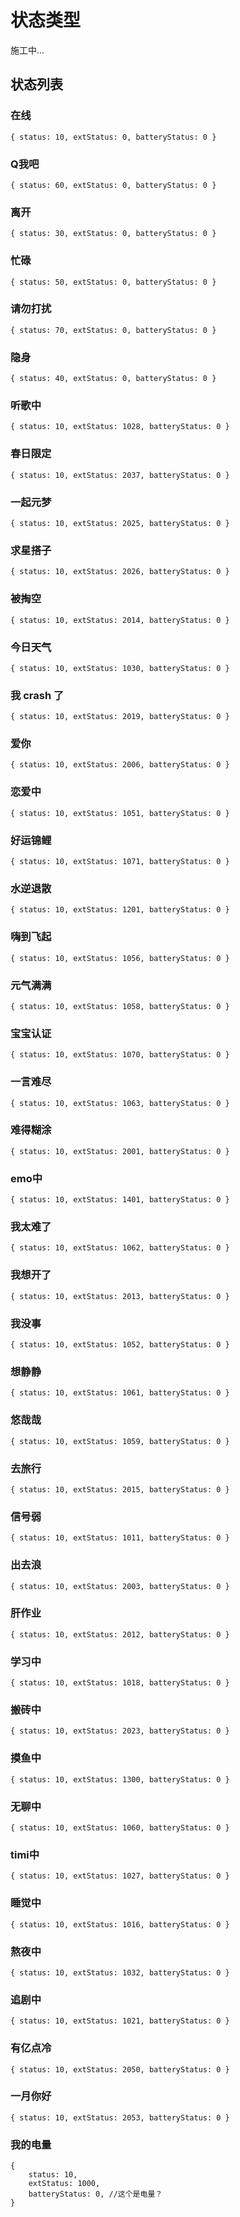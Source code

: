 # 状态类型 <Badge type="warning" text="developing" />

施工中...

## 状态列表

### 在线

```json5
{ status: 10, extStatus: 0, batteryStatus: 0 } 
```

### Q我吧

```json5
{ status: 60, extStatus: 0, batteryStatus: 0 } 
```

### 离开

```json5
{ status: 30, extStatus: 0, batteryStatus: 0 } 
```

### 忙碌

```json5
{ status: 50, extStatus: 0, batteryStatus: 0 } 
```

### 请勿打扰

```json5
{ status: 70, extStatus: 0, batteryStatus: 0 } 
```

### 隐身

```json5
{ status: 40, extStatus: 0, batteryStatus: 0 } 
```

### 听歌中

```json5
{ status: 10, extStatus: 1028, batteryStatus: 0 } 
```

### 春日限定

```json5
{ status: 10, extStatus: 2037, batteryStatus: 0 } 
```

### 一起元梦

```json5
{ status: 10, extStatus: 2025, batteryStatus: 0 } 
```

### 求星搭子

```json5
{ status: 10, extStatus: 2026, batteryStatus: 0 } 
```

### 被掏空

```json5
{ status: 10, extStatus: 2014, batteryStatus: 0 } 
```

### 今日天气

```json5
{ status: 10, extStatus: 1030, batteryStatus: 0 } 
```

### 我 crash 了

```json5
{ status: 10, extStatus: 2019, batteryStatus: 0 } 
```

### 爱你

```json5
{ status: 10, extStatus: 2006, batteryStatus: 0 } 
```

### 恋爱中

```json5
{ status: 10, extStatus: 1051, batteryStatus: 0 } 
```

### 好运锦鲤

```json5
{ status: 10, extStatus: 1071, batteryStatus: 0 } 
```

### 水逆退散

```json5
{ status: 10, extStatus: 1201, batteryStatus: 0 } 
```

### 嗨到飞起

```json5
{ status: 10, extStatus: 1056, batteryStatus: 0 } 
```

### 元气满满

```json5
{ status: 10, extStatus: 1058, batteryStatus: 0 } 
```

### 宝宝认证

```json5
{ status: 10, extStatus: 1070, batteryStatus: 0 } 
```

### 一言难尽

```json5
{ status: 10, extStatus: 1063, batteryStatus: 0 } 
```

### 难得糊涂

```json5
{ status: 10, extStatus: 2001, batteryStatus: 0 } 
```

### emo中

```json5
{ status: 10, extStatus: 1401, batteryStatus: 0 } 
```

### 我太难了

```json5
{ status: 10, extStatus: 1062, batteryStatus: 0 } 
```

### 我想开了

```json5
{ status: 10, extStatus: 2013, batteryStatus: 0 } 
```

### 我没事

```json5
{ status: 10, extStatus: 1052, batteryStatus: 0 } 
```

### 想静静

```json5
{ status: 10, extStatus: 1061, batteryStatus: 0 } 
```

### 悠哉哉

```json5
{ status: 10, extStatus: 1059, batteryStatus: 0 } 
```

### 去旅行

```json5
{ status: 10, extStatus: 2015, batteryStatus: 0 } 
```

### 信号弱

```json5
{ status: 10, extStatus: 1011, batteryStatus: 0 } 
```

### 出去浪

```json5
{ status: 10, extStatus: 2003, batteryStatus: 0 } 
```

### 肝作业

```json5
{ status: 10, extStatus: 2012, batteryStatus: 0 } 
```

### 学习中

```json5
{ status: 10, extStatus: 1018, batteryStatus: 0 } 
```

### 搬砖中

```json5
{ status: 10, extStatus: 2023, batteryStatus: 0 } 
```

### 摸鱼中

```json5
{ status: 10, extStatus: 1300, batteryStatus: 0 } 
```

### 无聊中

```json5
{ status: 10, extStatus: 1060, batteryStatus: 0 } 
```

### timi中

```json5
{ status: 10, extStatus: 1027, batteryStatus: 0 } 
```

### 睡觉中

```json5
{ status: 10, extStatus: 1016, batteryStatus: 0 } 
```

### 熬夜中

```json5
{ status: 10, extStatus: 1032, batteryStatus: 0 } 
```

### 追剧中

```json5
{ status: 10, extStatus: 1021, batteryStatus: 0 } 
```

### 有亿点冷

```json5
{ status: 10, extStatus: 2050, batteryStatus: 0 } 
```

### 一月你好

```json5
{ status: 10, extStatus: 2053, batteryStatus: 0 } 
```

### 我的电量

```json5
{ 
    status: 10, 
    extStatus: 1000,
    batteryStatus: 0, //这个是电量？
}
```
